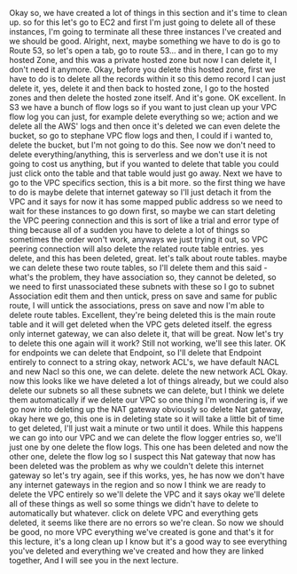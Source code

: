 
<v Instructor>Okay so, we have created a lot</v>
of things in this section and it's time to clean up.
so for this let's go to EC2 and first I'm just going to
delete all of these instances,
I'm going to terminate all these three instances
I've created and we should be good.
Alright, next, maybe something we have to do
is go to Route 53,
so let's open a tab, go to route 53...
and in there, I can go to my hosted Zone,
and this was a private hosted zone but now I can delete it,
I don't need it anymore.
Okay, before you delete this hosted zone,
first we have to do is to delete all the records within it
so this demo record I can just delete it,
yes, delete it and then back to hosted zone,
I go to the hosted zones and then
delete the hosted zone itself.
And it's gone. OK excellent. In S3 we have a bunch
of flow logs so if you want to just clean up
your VPC flow log you can just,
for example delete everything so we;
action and we delete all the AWS' logs and then once it's
deleted we can even delete the bucket,
so go to stephane VPC flow logs and then,
I could if i wanted to, delete the bucket,
but I'm not going to do this.
See now we don't need to delete everything/anything,
this is serverless and we don't use it is not going to cost
us anything, but if you wanted to delete that table you
could just click onto the table and
that table would just go away.
Next we have to go to the VPC specifics section,
this is a bit more.
so the first thing we have to do is
maybe delete that internet gateway so I'll just
detach it from the VPC and it says
for now it has some mapped public address so
we need to wait for these instances to go down first,
so maybe we can start deleting the VPC peering connection
and this is sort of like a trial and error type of thing
because all of a sudden you have to delete a lot of things
so sometimes the order won't work,
anyways we just trying it out, so VPC peering connection
will also delete the related route table entries.
yes delete, and this has been deleted, great.
let's talk about route tables.
maybe we can delete these two route tables,
so I'll delete them and this said -
what's the problem, they have association so,
they cannot be deleted, so we need to first unassociated
these subnets with these so I go to subnet Association
edit them and then untick, press on save
and same for public route, I will untick the associations,
press on save and now I'm able to delete route tables.
Excellent, they're being deleted this is the main route
table and it will get deleted when the VPC
gets deleted itself.
the egress only internet gateway, we can also delete it,
that will be great. Now let's try to delete this one again
will it work?
Still not working, we'll see this later.
OK for endpoints we can delete that Endpoint,
so I'll delete that Endpoint entirely to connect to a string
okay, network ACL's, we have default NACL and new Nacl
so this one, we can delete. delete the new network ACL
Okay. now this looks like we have deleted
a lot of things already, but we could also delete
our subnets so all these subnets we can delete,
but I think we delete them automatically if we delete
our VPC so one thing I'm wondering is,
if we go now into deleting up the NAT gateway
obviously so delete Nat gateway, okay here we go,
this one is in deleting state so it will take a little
bit of time to get deleted, I'll just wait a minute or two
until it does. While this happens we can go into our VPC and
we can delete the flow logger entries so,
we'll just one by one delete the flow logs.
This one has been deleted and now the other one, delete
the flow log so I suspect this Nat gateway that
now has been deleted was the problem as why we
couldn't delete this internet gateway so let's try again,
see if this works, yes, he has now we don't have any
internet gateways in the region and so now I
think we are ready to delete the VPC entirely
so we'll delete the VPC and it says okay we'll delete
all of these things as well so some things we didn't
have to delete to automatically but whatever.
click on delete VPC and everything gets deleted,
it seems like there are no errors so we're clean.
So now we should be good, no more VPC everything
we've created is gone and that's it for this lecture,
it's a long clean up I know but it's a good way to see
everything you've deleted and everything we've created and
how they are linked together,
And I will see you in the next lecture.